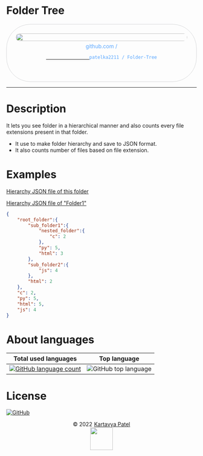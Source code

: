 # Folder Tree
<div style="width: 100%;text-align: center;">
    <div title="patelka2211/Folder-Tree on GitHub" style="display: flex;flex-direction: column;align-items: center;justify-content: space-around; max-width: 100vw; margin: auto; padding: 0.6vh;border: 1px solid #b9bbbe99; border-radius: 1.6vh;">
        <img src="https://opengraph.githubassets.com/1fjljefe/patelka2211/Folder-Tree" alt="" style="width: 100%;height: 100%;border-radius: 1vh;">
        <div style="margin: 5px auto;color: #58a6ff;">
            github.com /
            <code>
            <a href="https://github.com/patelka2211/Folder-Tree" title="patelka2211/Folder-Tree on GitHub" target="blank_" style="cursor: pointer;">
                <a href="https://github.com/patelka2211" title="patelka2211 on GitHub" style="text-decoration: none;color: #58a6ff;" target="blank_">patelka2211</a> / <a href="https://github.com/patelka2211/Folder-Tree" title="patelka2211/Folder-Tree on GitHub" style="text-decoration: none;color: #58a6ff;" target="blank_">Folder-Tree</a>
            </a>
        </code>
        </div>
    </div>
</div>

---
# Description
It lets you see folder in a hierarchical manner and also counts every file extensions present in that folder.

- It use to make folder hierarchy and save to JSON format.
- It also counts number of files based on file extension.

# Examples

[Hierarchy JSON file of this folder](./_folder_hierarchy.json)

[Hierarchy JSON file of "Folder1"](./_Folder1_folder_hierarchy.json)

```json
{
    "root_folder":{
        "sub_folder1":{
            "nested_folder":{
                "c": 2
            },
            "py": 5,
            "html": 3
        },
        "sub_folder2":{
            "js": 4
        },
        "html": 2
    },
    "c": 2,
    "py": 5,
    "html": 5,
    "js": 4
}
```

# About languages

|Total used languages|Top language|
|:--:|:--:|
|[![GitHub language count](https://img.shields.io/github/languages/count/patelka2211/Folder-Tree)](https://api.github.com/repos/patelka2211/Folder-Tree/languages)|![GitHub top language](https://img.shields.io/github/languages/top/patelka2211/Folder-Tree)|

# License

[![GitHub](https://img.shields.io/github/license/patelka2211/Folder-Tree?color=%2359c7fa)](./LICENSE)

<div style="display: flex; flex-direction: column; align-items: center;">
<div style="display: flex; align-items: center;">
&copy; 2022
<a href="https://github.com/patelka2211" title="Kartavya Patel" style="margin-left: 5px;">Kartavya Patel</a>
</div>
<a href="https://github.com/patelka2211" title="Kartavya Patel"><img src="https://avatars.githubusercontent.com/u/82671701?v=4" width="60px"/></a>
</div>